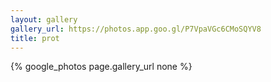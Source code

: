 ```yaml
---
layout: gallery
gallery_url: https://photos.app.goo.gl/P7VpaVGc6CMoSQYV8
title: prot
---
```


{% google_photos page.gallery_url none %}
